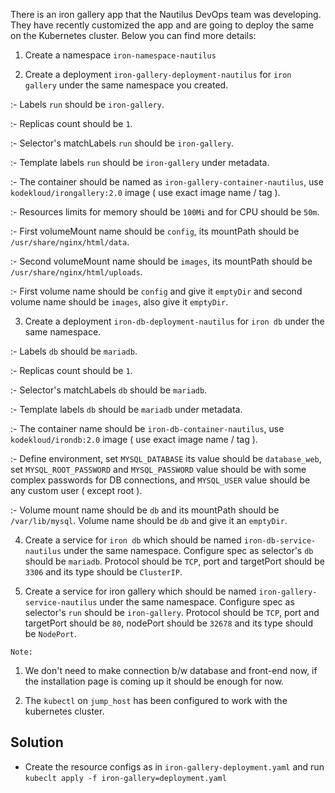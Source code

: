 There is an iron gallery app that the Nautilus DevOps team was developing. They have recently customized the app and are going to deploy the same on the Kubernetes cluster. Below you can find more details:



1. Create a namespace `iron-namespace-nautilus`

2. Create a deployment `iron-gallery-deployment-nautilus` for `iron gallery` under the same namespace you created.

:- Labels `run` should be `iron-gallery`.

:- Replicas count should be `1`.

:- Selector's matchLabels `run` should be `iron-gallery`.

:- Template labels `run` should be `iron-gallery` under metadata.

:- The container should be named as `iron-gallery-container-nautilus`, use `kodekloud/irongallery:2.0` image ( use exact image name / tag ).

:- Resources limits for memory should be `100Mi` and for CPU should be `50m`.

:- First volumeMount name should be `config`, its mountPath should be `/usr/share/nginx/html/data`.

:- Second volumeMount name should be `images`, its mountPath should be `/usr/share/nginx/html/uploads`.

:- First volume name should be `config` and give it `emptyDir` and second volume name should be `images`, also give it `emptyDir`.

3. Create a deployment `iron-db-deployment-nautilus` for `iron db` under the same namespace.

:- Labels `db` should be `mariadb`.

:- Replicas count should be `1`.

:- Selector's matchLabels `db` should be `mariadb`.

:- Template labels `db` should be `mariadb` under metadata.

:- The container name should be `iron-db-container-nautilus`, use `kodekloud/irondb:2.0` image ( use exact image name / tag ).

:- Define environment, set `MYSQL_DATABASE` its value should be `database_web`, set `MYSQL_ROOT_PASSWORD` and `MYSQL_PASSWORD` value should be with some complex passwords for DB connections, and `MYSQL_USER` value should be any custom user ( except root ).

:- Volume mount name should be `db` and its mountPath should be `/var/lib/mysql`. Volume name should be `db` and give it an `emptyDir`.

4. Create a service for `iron db` which should be named `iron-db-service-nautilus` under the same namespace. Configure spec as selector's `db` should be `mariadb`. Protocol should be `TCP`, port and targetPort should be `3306` and its type should be `ClusterIP`.

5. Create a service for iron gallery which should be named `iron-gallery-service-nautilus` under the same namespace. Configure spec as selector's `run` should be `iron-gallery`. Protocol should be `TCP`, port and targetPort should be `80`, nodePort should be `32678` and its type should be `NodePort`.


`Note:`


1. We don't need to make connection b/w database and front-end now, if the installation page is coming up it should be enough for now.

2. The `kubectl` on `jump_host` has been configured to work with the kubernetes cluster.

## Solution
* Create the resource configs as in `iron-gallery-deployment.yaml` and run `kubeclt apply -f iron-gallery=deployment.yaml`